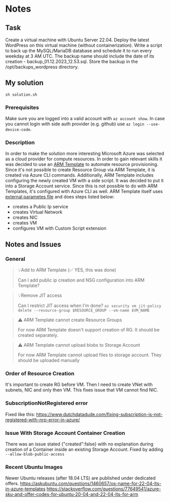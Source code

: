 # Notes

## Task

Create a virtual machine with Ubuntu Server 22.04. 
Deploy the latest WordPress on this virtual machine (without containerization). 
Write a script to back up the MySQL/MariaDB database and schedule it to run every weekday at 3 AM UTC. 
The backup name should include the date of its creation - backup_01.12.2023_12.53.sql. 
 Store the backup in the /opt/backups_wordpress directory.	

## My solution
`sh solution.sh`

### Prerequisites
Make sure you are logged into a valid account with `az account show`.
In case you cannot login with side auth provider (e.g. github) use `az login --use-device-code`.

### Description
In order to make the solution more interesting Microsoft Azure was selected as a cloud provider for compute resources. In order to gain relevant skills it was decided to use an [ARM Template](./template.json) to automate resource provisioning. Since it's not possible to create Resource Group via ARM Template, it is created via Azure CLI commands. Additionally, ARM Template includes configuring the newly created VM with a side script. It was decided to put it into a Storage Account service. Since this is not possible to do with ARM Templates, it's configured with Azure CLI as well.
ARM Template itself uses [external parametes file](./parameters.json) and does steps listed below:
- creates a Public Ip service
- creates Virtual Network
- creates NIC
- creates VM
- configures VM with Custom Script extension 

## Notes and Issues

### General
> 💡Add to ARM Template (✅ YES, this was done)
> 
> Can I add public ip creation and NSG configuration into ARM Template?

> 💡Remove JIT access
> 
> Can I restrict JIT access when I'm done?
> `az security vm jit-policy delete --resource-group $RESOURCE_GROUP --vm-name $VM_NAME`

> ⚠️ ARM Template cannot create Resource Groups
>
> For now ARM Template doesn't support creation of RG. It should be created separately.

> ⚠️ ARM Template cannot upload blobs to Storage Account
>
> For now ARM Template cannot upload files to storage account. They should be uploaded manually

### Order of Resource Creation
It's important to create RG before VM. Then I need to create VNet with subnets, NIC and only then VM. This fixes issue that VM cannot find NIC.

### SubscriptionNotRegistered error
Fixed like this:
https://www.dutchdatadude.com/fixing-subscription-is-not-registered-with-nrp-error-in-azure/

### Issue With Storage Account Container Creation
There was an issue stated {"created":false} with no explanation during creation of a Container inside an existing Storage Account. Fixed by adding ` --allow-blob-public-access`

### Recent Ubuntu Images
Newer Ubuntu releases (after 18.04 LTS) are published under dedicated offers.
https://askubuntu.com/questions/1460657/os-name-for-22-04-lts-in-azure-templates
https://stackoverflow.com/questions/77649541/azure-sku-and-offer-codes-for-ubuntu-20-04-and-22-04-lts-for-arm

